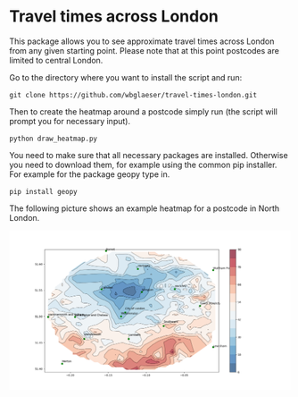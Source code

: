 # Travel times across London

This package allows you to see approximate travel times across London from any given starting point. Please note that at this point postcodes are limited to central London.

Go to the directory where you want to install the script and run:

```
git clone https://github.com/wbglaeser/travel-times-london.git
```

Then to create the heatmap around a postcode simply run (the script will prompt you for necessary input). 

```
python draw_heatmap.py
```

You need to make sure that all necessary packages are installed. Otherwise you need to download them, for example using the common pip installer. For example for the package geopy type in.

```
pip install geopy
```

The following picture shows an example heatmap for a postcode in North London.

![alt text](https://raw.githubusercontent.com/wbglaeser/travel-times-london/master/example/Figure_1.png)
